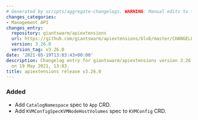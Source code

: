 ```yaml
---
# Generated by scripts/aggregate-changelogs. WARNING: Manual edits to this files will be overwritten.
changes_categories:
- Management API
changes_entry:
  repository: giantswarm/apiextensions
  url: https://github.com/giantswarm/apiextensions/blob/master/CHANGELOG.md#3260---2021-05-19
  version: 3.26.0
  version_tag: v3.26.0
date: '2021-05-19T13:03:43+00:00'
description: Changelog entry for giantswarm/apiextensions version 3.26.0, published
  on 19 May 2021, 13:03.
title: apiextensions release v3.26.0
---
```


### Added
- Add `CatalogNamespace` spec to `App` CRD.
- Add `KVMConfigSpecKVMNodeHostVolumes` spec to `KVMConfig` CRD.
